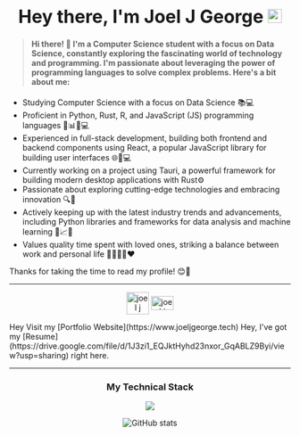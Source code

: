 <h1 align="center" style="font-size: 32px;">Hey there, I'm Joel J George <img src="https://media.giphy.com/media/hvRJCLFzcasrR4ia7z/giphy.gif" width="25"></h1>

><h4 align="left"> Hi there! 👋 I'm a Computer Science student with a focus on Data Science, constantly exploring the fascinating world of technology and programming. I'm passionate about leveraging the power of programming languages to solve complex problems. Here's a bit about me:</h4>

- Studying Computer Science with a focus on Data Science 📚💻
- Proficient in Python, Rust, R, and JavaScript (JS) programming languages 🐍📊🌐💻
- Experienced in full-stack development, building both frontend and backend components using React, a popular JavaScript library for building user interfaces 🌐💪💻
- Currently working on a project using Tauri, a powerful framework for building modern desktop applications with Rust⚙️
- Passionate about exploring cutting-edge technologies and embracing innovation 🔍🚀
- Actively keeping up with the latest industry trends and advancements, including Python libraries and frameworks for data analysis and machine learning 🐍📈🧠
- Values quality time spent with loved ones, striking a balance between work and personal life 👨‍👩‍👧‍👦❤️

Thanks for taking the time to read my profile! 😊👋

___

<p align="center">
  <a href="https://dev.to/joeljgeorge" target="blank"><img align="center" src="https://cdn.jsdelivr.net/npm/simple-icons@3.0.1/icons/dev-dot-to.svg" alt="joel j george" height="40" width="40" /></a>
  <a href="https://www.linkedin.com/in/joeljgeorge/" target="blank"><img align="center" src="https://raw.githubusercontent.com/rahuldkjain/github-profile-readme-generator/master/src/images/icons/Social/linked-in-alt.svg" alt="joel j george" height="25" width="40" /></a>
</p>
Hey Visit my  [Portfolio Website](https://www.joeljgeorge.tech)
Hey, I've got my [Resume](https://drive.google.com/file/d/1J3zi1_EQJktHyhd23nxor_GqABLZ9Byi/view?usp=sharing) right here.

___

<h3 align="center">My Technical Stack</h3>

<p align="center">
  <a href="https://drive.google.com/file/d/1J3zi1_EQJktHyhd23nxor_GqABLZ9Byi/view?usp=sharing">
    <img src="https://skillicons.dev/icons?i=tauri,flask,django,react,express,nodejs,tailwind,sass,mongodb,firebase,mysql,rust,python,js,ts,c,r,selenium,wordpress,netlify&perline=6" style="max-width: 100%;">
  </a>

 <p align="center">
    <img src="https://github-readme-stats.vercel.app/api/top-langs?username=JoJosuk&show_icons=true&theme=gruvbox&layout=compact" alt="GitHub stats" />
</p>

 </p>

